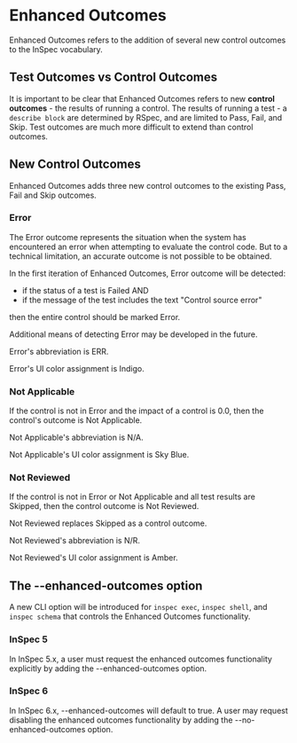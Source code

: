 # Enhanced Outcomes

Enhanced Outcomes refers to the addition of several new control outcomes to the InSpec vocabulary.

## Test Outcomes vs Control Outcomes

It is important to be clear that Enhanced Outcomes refers to new **control outcomes** - the results of running a control. The results of running a test - a `describe block` are determined by RSpec, and are limited to Pass, Fail, and Skip. Test outcomes are much more difficult to extend than control outcomes.

## New Control Outcomes

Enhanced Outcomes adds three new control outcomes to the existing Pass, Fail and Skip outcomes.

### Error

The Error outcome represents the situation when the system has encountered an error when attempting to evaluate the control code. But to a technical limitation, an accurate outcome is not possible to be obtained.

In the first iteration of Enhanced Outcomes, Error outcome will be detected:

 * if the status of a test is Failed AND
 * if the message of the test includes the text "Control source error"

then the entire control should be marked Error.

Additional means of detecting Error may be developed in the future.

Error's abbreviation is ERR.

Error's UI color assignment is Indigo.

### Not Applicable

If the control is not in Error and the impact of a control is 0.0, then the control's outcome is Not Applicable.

Not Applicable's abbreviation is N/A.

Not Applicable's UI color assignment is Sky Blue.

### Not Reviewed

If the control is not in Error or Not Applicable and all test results are Skipped, then the control outcome is Not Reviewed.

Not Reviewed replaces Skipped as a control outcome.

Not Reviewed's abbreviation is N/R.

Not Reviewed's UI color assignment is Amber.

## The --enhanced-outcomes option

A new CLI option will be introduced for `inspec exec`, `inspec shell`, and `inspec schema` that controls the Enhanced Outcomes functionality.

### InSpec 5

In InSpec 5.x, a user must request the enhanced outcomes functionality explicitly by adding the --enhanced-outcomes option.

### InSpec 6

In InSpec 6.x, --enhanced-outcomes will default to true. A user may request disabling the enhanced outcomes functionality by adding the --no-enhanced-outcomes option.
